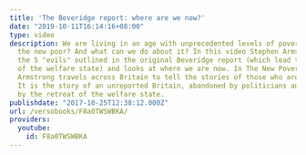 ```yaml
---
title: 'The Beveridge report: where are we now?'
date: "2019-10-11T16:14:16+08:00"
type: video
description: We are living in an age with unprecedented levels of poverty. Who are
  the new poor? And what can we do about it? In this video Stephen Armstrong examines
  the 5 "evils" outlined in the original Beveridge report (which lead to the formation
  of the welfare state) and looks at where we are now. In The New Poverty Stephen
  Armstrong travels across Britain to tell the stories of those who are most vulnerable.
  It is the story of an unreported Britain, abandoned by politicians and betrayed
  by the retreat of the welfare state.
publishdate: "2017-10-25T12:38:12.000Z"
url: /versobooks/F8a0TWSWBKA/
providers:
  youtube:
    id: F8a0TWSWBKA
---
```

